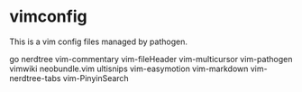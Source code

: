 vimconfig
=========

This is a vim config files managed by pathogen.

go             nerdtree   vim-commentary  vim-fileHeader  vim-multicursor    vim-pathogen      vimwiki
neobundle.vim  ultisnips  vim-easymotion  vim-markdown    vim-nerdtree-tabs  vim-PinyinSearch

